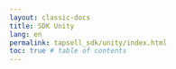 ```yaml
---
layout: classic-docs
title: SDK Unity
lang: en
permalink: tapsell_sdk/unity/index.html
toc: true # table of contents
---
```

